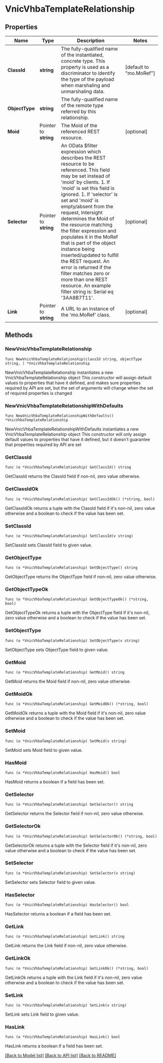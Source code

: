 # VnicVhbaTemplateRelationship

## Properties

Name | Type | Description | Notes
------------ | ------------- | ------------- | -------------
**ClassId** | **string** | The fully-qualified name of the instantiated, concrete type. This property is used as a discriminator to identify the type of the payload when marshaling and unmarshaling data. | [default to "mo.MoRef"]
**ObjectType** | **string** | The fully-qualified name of the remote type referred by this relationship. | 
**Moid** | Pointer to **string** | The Moid of the referenced REST resource. | [optional] 
**Selector** | Pointer to **string** | An OData $filter expression which describes the REST resource to be referenced. This field may be set instead of &#39;moid&#39; by clients. 1. If &#39;moid&#39; is set this field is ignored. 1. If &#39;selector&#39; is set and &#39;moid&#39; is empty/absent from the request, Intersight determines the Moid of the resource matching the filter expression and populates it in the MoRef that is part of the object instance being inserted/updated to fulfill the REST request. An error is returned if the filter matches zero or more than one REST resource. An example filter string is: Serial eq &#39;3AA8B7T11&#39;. | [optional] 
**Link** | Pointer to **string** | A URL to an instance of the &#39;mo.MoRef&#39; class. | [optional] 

## Methods

### NewVnicVhbaTemplateRelationship

`func NewVnicVhbaTemplateRelationship(classId string, objectType string, ) *VnicVhbaTemplateRelationship`

NewVnicVhbaTemplateRelationship instantiates a new VnicVhbaTemplateRelationship object
This constructor will assign default values to properties that have it defined,
and makes sure properties required by API are set, but the set of arguments
will change when the set of required properties is changed

### NewVnicVhbaTemplateRelationshipWithDefaults

`func NewVnicVhbaTemplateRelationshipWithDefaults() *VnicVhbaTemplateRelationship`

NewVnicVhbaTemplateRelationshipWithDefaults instantiates a new VnicVhbaTemplateRelationship object
This constructor will only assign default values to properties that have it defined,
but it doesn't guarantee that properties required by API are set

### GetClassId

`func (o *VnicVhbaTemplateRelationship) GetClassId() string`

GetClassId returns the ClassId field if non-nil, zero value otherwise.

### GetClassIdOk

`func (o *VnicVhbaTemplateRelationship) GetClassIdOk() (*string, bool)`

GetClassIdOk returns a tuple with the ClassId field if it's non-nil, zero value otherwise
and a boolean to check if the value has been set.

### SetClassId

`func (o *VnicVhbaTemplateRelationship) SetClassId(v string)`

SetClassId sets ClassId field to given value.


### GetObjectType

`func (o *VnicVhbaTemplateRelationship) GetObjectType() string`

GetObjectType returns the ObjectType field if non-nil, zero value otherwise.

### GetObjectTypeOk

`func (o *VnicVhbaTemplateRelationship) GetObjectTypeOk() (*string, bool)`

GetObjectTypeOk returns a tuple with the ObjectType field if it's non-nil, zero value otherwise
and a boolean to check if the value has been set.

### SetObjectType

`func (o *VnicVhbaTemplateRelationship) SetObjectType(v string)`

SetObjectType sets ObjectType field to given value.


### GetMoid

`func (o *VnicVhbaTemplateRelationship) GetMoid() string`

GetMoid returns the Moid field if non-nil, zero value otherwise.

### GetMoidOk

`func (o *VnicVhbaTemplateRelationship) GetMoidOk() (*string, bool)`

GetMoidOk returns a tuple with the Moid field if it's non-nil, zero value otherwise
and a boolean to check if the value has been set.

### SetMoid

`func (o *VnicVhbaTemplateRelationship) SetMoid(v string)`

SetMoid sets Moid field to given value.

### HasMoid

`func (o *VnicVhbaTemplateRelationship) HasMoid() bool`

HasMoid returns a boolean if a field has been set.

### GetSelector

`func (o *VnicVhbaTemplateRelationship) GetSelector() string`

GetSelector returns the Selector field if non-nil, zero value otherwise.

### GetSelectorOk

`func (o *VnicVhbaTemplateRelationship) GetSelectorOk() (*string, bool)`

GetSelectorOk returns a tuple with the Selector field if it's non-nil, zero value otherwise
and a boolean to check if the value has been set.

### SetSelector

`func (o *VnicVhbaTemplateRelationship) SetSelector(v string)`

SetSelector sets Selector field to given value.

### HasSelector

`func (o *VnicVhbaTemplateRelationship) HasSelector() bool`

HasSelector returns a boolean if a field has been set.

### GetLink

`func (o *VnicVhbaTemplateRelationship) GetLink() string`

GetLink returns the Link field if non-nil, zero value otherwise.

### GetLinkOk

`func (o *VnicVhbaTemplateRelationship) GetLinkOk() (*string, bool)`

GetLinkOk returns a tuple with the Link field if it's non-nil, zero value otherwise
and a boolean to check if the value has been set.

### SetLink

`func (o *VnicVhbaTemplateRelationship) SetLink(v string)`

SetLink sets Link field to given value.

### HasLink

`func (o *VnicVhbaTemplateRelationship) HasLink() bool`

HasLink returns a boolean if a field has been set.


[[Back to Model list]](../README.md#documentation-for-models) [[Back to API list]](../README.md#documentation-for-api-endpoints) [[Back to README]](../README.md)


